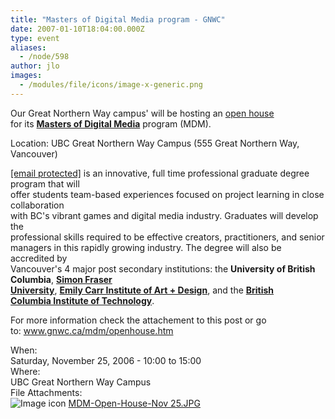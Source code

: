 ```yaml
---
title: "Masters of Digital Media program - GNWC"
date: 2007-01-10T18:04:00.000Z
type: event
aliases:
  - /node/598
author: jlo
images:
  - /modules/file/icons/image-x-generic.png
---
```


<div class="field field-name-body field-type-text-with-summary field-label-hidden"><div class="field-items"><div class="field-item even"><p>Our Great Northern Way campus&apos; will be hosting an <a href="http://www.gnwc.ca/mdm/openhouse.htm">open house</a><br>
 for its <a href="www.gnwc.ca/mdm"><strong>Masters of Digital Media</strong></a> program (MDM).</p>
<p>Location: UBC Great Northern Way Campus (555 Great Northern Way, Vancouver)</p>
<p><a href="/cdn-cgi/l/email-protection" class="__cf_email__" data-cfemail="b9f4fdf4f9feeef7fa">[email&#xA0;protected]</a> is an innovative, full time professional graduate degree program that will<br>
offer students team-based experiences focused on project learning in close collaboration<br>
with BC&apos;s vibrant games and digital media industry.  Graduates will develop the<br>
professional skills required to be effective creators, practitioners, and senior<br>
managers in this rapidly growing industry. The degree will also be accredited by<br>
Vancouver&apos;s 4 major post secondary institutions: the <strong>University of British Columbia</strong>, <a href="http://www.sfu.ca"><strong>Simon Fraser<br>
University</strong></a>, <a href="htttp://www.eciad.ca"><strong>Emily Carr Institute of Art + Design</strong></a>, and the <a href="http://www.bcit.ca"><strong>British<br>
Columbia Institute of Technology</strong></a>.</p>
<p>For more information check the attachement to this post or go<br>
to: <a href="http://www.gnwc.ca/mdm/openhouse.htm">www.gnwc.ca/mdm/openhouse.htm</a></p>
</div></div></div><div class="field field-name-field-dates field-type-datetime field-label-above"><div class="field-label">When:&#xA0;</div><div class="field-items"><div class="field-item even"><span class="date-display-single">Saturday, November 25, 2006 - <span class="date-display-range"><span class="date-display-start">10:00</span> to <span class="date-display-end">15:00</span></span></span></div></div></div><div class="field field-name-field-location field-type-text field-label-above"><div class="field-label">Where:&#xA0;</div><div class="field-items"><div class="field-item even">UBC Great Northern Way Campus </div></div></div><div class="field field-name-field-file-attachments field-type-file field-label-above"><div class="field-label">File Attachments:&#xA0;</div><div class="field-items"><div class="field-item even"><span class="file"><img class="file-icon" alt="Image icon" title="image/jpeg" src="/modules/file/icons/image-x-generic.png"> <a href="https://ubccsss.org/files/MDM-Open-House-Nov%2025.JPG" type="image/jpeg; length=80211">MDM-Open-House-Nov 25.JPG</a></span></div></div></div>    <footer>
          </footer>